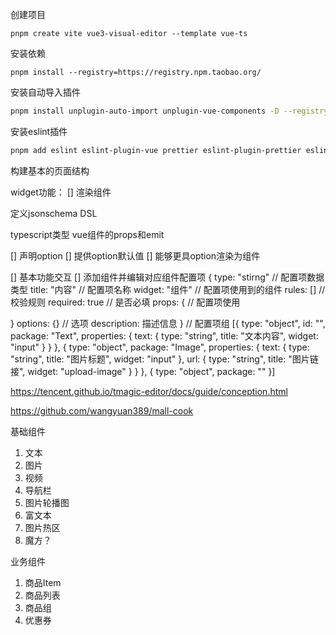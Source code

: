 创建项目
```
pnpm create vite vue3-visual-editor --template vue-ts
```
安装依赖
```
pnpm install --registry=https://registry.npm.taobao.org/
```
安装自动导入插件
```bash
pnpm install unplugin-auto-import unplugin-vue-components -D --registry=https://registry.npm.taobao.org/
```

安装eslint插件
```bash
pnpm add eslint eslint-plugin-vue prettier eslint-plugin-prettier eslint-config-prettier @typescript-eslint/eslint-plugin @typescript-eslint/parser -D --registry=https://registry.npm.taobao.org/
```

构建基本的页面结构

widget功能：
[] 渲染组件

定义jsonschema DSL

typescript类型
   vue组件的props和emit

[] 声明option
   [] 提供option默认值
   [] 能够更具option渲染为组件

[] 基本功能交互
   [] 添加组件并编辑对应组件配置项
{
   type: "stirng" // 配置项数据类型
   title: "内容" // 配置项名称
   widget: "组件" // 配置项使用到的组件
   rules: [] // 校验规则
   required: true // 是否必填
   props: { // 配置项使用
      
   }
   options: {} // 选项
   description: 描述信息
}
// 配置项组
[{
   type: "object",
   id: "",
   package: "Text",
   properties: {
      text: {
         type: "string",
         title: "文本内容",
         widget: "input"
      }
   }
}, {
   type: "object",
   package: "Image",
   properties: {
      text: {
         type: "string",
         title: "图片标题",
         widget: "input"
      },
      url: {
         type: "string",
         title: "图片链接",
         widget: "upload-image"
      }
   }
}, {
   type: "object",
   package: ""
}]

https://tencent.github.io/tmagic-editor/docs/guide/conception.html

https://github.com/wangyuan389/mall-cook

基础组件
1. 文本
2. 图片
3. 视频
4. 导航栏
5. 图片轮播图
6. 富文本
7. 图片热区
8. 魔方？

业务组件
1. 商品Item
2. 商品列表
3. 商品组
4. 优惠券